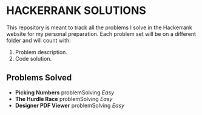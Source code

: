 # HACKERRANK SOLUTIONS

This repository is meant to track all the problems I solve in the Hackerrank website for my personal preparation. Each problem set will be on a different folder and will count with:

1. Problem description.
2. Code solution.

## Problems Solved

* **Picking Numbers** problemSolving  *Easy*
* **The Hurdle Race** problemSolving *Easy*
* **Designer PDF Viewer** problemSolving *Easy* 

